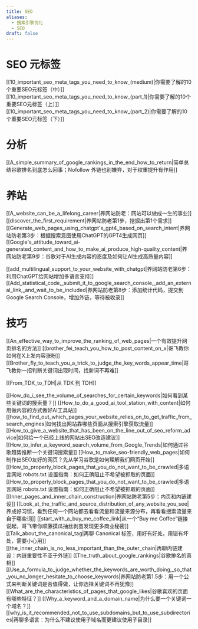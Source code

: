 ```yaml
---
title: SEO
aliases:
  - 搜索引擎优化
  - SEO
draft: false
---
```


# SEO 元标签

[[10_important_seo_meta_tags_you_need_to_know_(medium)|你需要了解的10个重要SEO元标签（中）]]
[[10_important_seo_meta_tags_you_need_to_know_(part_1)|你需要了解的10个重要SEO元标签（上）]]
[[10_important_seo_meta_tags_you_need_to_know_(part_2)|你需要了解的10个重要SEO元标签（下）]]

# 分析

[[A_simple_summary_of_google_rankings_in_the_end_how_to_return|简单总结谷歌排名到底怎么回事；Nofollow 外链也别嫌弃，对于权重提升有作用]]

# 养站

[[A_website_can_be_a_lifelong_career|养网站防老：网站可以做成一生的事业]]
[[discover_the_first_requirement|养网站防老第1步，挖掘出第1个需求]]
[[Generate_web_pages_using_chatgpt's_gpt4_based_on_search_intent|养网站防老第3步：根据搜索意图使用ChatGPT的GPT4生成网页]]
[[Google's_attitude_toward_ai-generated_content_and_how_to_make_ai_produce_high-quality_content|养网站防老第9步：谷歌对于AI生成内容的态度及如何让AI生成高质量内容]]

[[add_multilingual_support_to_your_website_with_chatgpt|养网站防老第6步：利用ChatGPT给网站增加多语言支持]]
[[Add_statistical_code,_submit_it_to_google_search_console,_add_an_external_link,_and_wait_to_be_included|养网站防老第8步：添加统计代码，提交到 Google Search Console，增加外链，等待被收录]]

# 技巧

[[An_effective_way_to_improve_the_ranking_of_web_pages|一个有效提升网页排名的方法]]
[[brother_fei_teach_you_how_to_post_content_on_x|哥飞教你如何在X上发内容涨粉]]
[[Brother_fly_to_teach_you_a_trick_to_judge_the_key_words_appear_time|哥飞教你一招判断关键词出现时间，找新词不再难]]

[[From_TDK_to_TDH|从 TDK 到 TDH]]

[[How_do_i_see_the_volume_of_searches_for_certain_keywords|如何看到某些关键词的搜索量？]]
[[How_to_do_a_good_ai_tool_station_with_content|如何用做内容的方式做好AI工具站]]
[[how_to_find_out_which_pages_your_website_relies_on_to_get_traffic_from_search_engines|如何找出网站靠哪些页面从搜索引擎获取流量]]
[[How_to_give_a_website_that_has_been_on_the_line_out_of_seo_reform_advice|如何给一个已经上线的网站出SEO改造建议]]
[[How_to_infer_a_keyword_search_volume_from_Google_Trends|如何通过谷歌趋势推断一个关键词搜索量]]
[[How_to_make_seo-friendly_web_pages|如何制作出SEO友好的网页？先从学习谷歌是如何理解我们网页开始]]
[[How_to_properly_block_pages_that_you_do_not_want_to_be_crawled|多语言网站 robots.txt 设置指南：如何正确阻止不希望被抓取的页面]]
[[How_to_properly_block_pages_that_you_do_not_want_to_be_crawled|多语言网站 robots.txt 设置指南：如何正确阻止不希望被抓取的页面]]
[[Inner_pages_and_inner_chain_construction|养网站防老第5步：内页和内链建设]]
[[Look_at_the_traffic_and_source_distribution_of_any_website_you_see|养成好习惯，看到任何一个网站都去看看流量和流量来源分布，再看看搜索流量来自于哪些词]]
[[start_with_a_buy_me_coffee_link|从一个“Buy me Coffee”链接说起，哥飞带你顺藤摸瓜抽丝剥茧发现更多商业秘密]]
[[Talk_about_the_canonical_tag|再聊 Canonical 标签，用好有好处，用错有坏处，需要小心用]]
[[the_inner_chain_is_no_less_important_than_the_outer_chain|再聊内链建设：内链重要性不亚于外链]]
[[The_truth_about_google_rankings|谷歌排名的真相]]
[[Use_a_formula_to_judge_whether_the_keywords_are_worth_doing,_so_that_you_no_longer_hesitate_to_choose_keywords|养网站防老第1.5步：用一个公式来判断关键词是否值得做，让你选择关键词不再犹豫]]
[[What_are_the_characteristics_of_pages_that_google_likes|谷歌喜欢的页面有哪些特征？]]
[[Why_a_keyword_and_a_domain_name|为什么要一个关键词一个域名？]]
[[why_is_it_recommended_not_to_use_subdomains_but_to_use_subdirectories|再聊多语言：为什么不建议使用子域名而更建议使用子目录]]